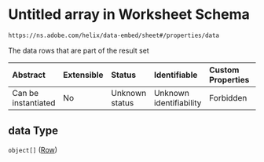 # Untitled array in Worksheet Schema

```txt
https://ns.adobe.com/helix/data-embed/sheet#/properties/data
```

The data rows that are part of the result set

| Abstract            | Extensible | Status         | Identifiable            | Custom Properties | Additional Properties | Access Restrictions | Defined In                                                     |
| :------------------ | :--------- | :------------- | :---------------------- | :---------------- | :-------------------- | :------------------ | :------------------------------------------------------------- |
| Can be instantiated | No         | Unknown status | Unknown identifiability | Forbidden         | Allowed               | none                | [sheet.schema.json*](sheet.schema.json "open original schema") |

## data Type

`object[]` ([Row](sheet-properties-data-row.md))

